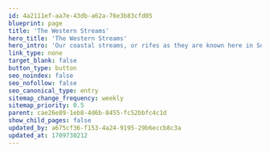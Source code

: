 ```yaml
---
id: 4a2111ef-aa7e-43db-a62a-76e3b83cfd05
blueprint: page
title: 'The Western Streams'
hero_title: 'The Western Streams'
hero_intro: 'Our coastal streams, or rifes as they are known here in Sussex, arise from the chalk hills of the downs.  Together with many brooks and channels they wind their way through the coastal towns and into the sea.'
link_type: none
target_blank: false
button_type: button
seo_noindex: false
seo_nofollow: false
seo_canonical_type: entry
sitemap_change_frequency: weekly
sitemap_priority: 0.5
parent: cae26e89-1eb8-4d6b-8455-fc52bbfc4c1d
show_child_pages: false
updated_by: a675cf36-f153-4a24-9195-29b6eccb8c3a
updated_at: 1709730212
---
```

